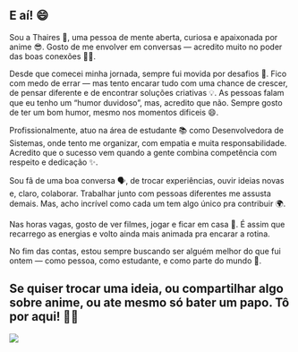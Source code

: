 ## E aí! 😄
Sou a Thaires 👋, uma pessoa de mente aberta, curiosa e apaixonada por anime 😎. Gosto de me envolver em conversas — acredito muito no poder das boas conexões  🤝✨.

Desde que comecei minha jornada, sempre fui movida por desafios 💪. Fico com medo de errar — mas tento encarar tudo com uma chance de crescer, de pensar diferente e de encontrar soluções criativas 💡. As pessoas falam que eu tenho um “humor duvidoso”, mas, acredito que não. Sempre gosto de ter um bom humor, mesmo nos momentos dificeis 😄.

Profissionalmente, atuo na área de estudante 📚 como Desenvolvedora de Sistemas, onde tento me organizar, com empatia e muita responsabilidade. Acredito que o sucesso vem quando a gente combina competência com respeito e dedicação ✨.

Sou fã de uma boa conversa 🗣️, de trocar experiências, ouvir ideias novas e, claro, colaborar. Trabalhar junto com pessoas diferentes me assusta demais. Mas, acho incrível como cada um tem algo único pra contribuir 🌍.

Nas horas vagas, gosto de ver filmes, jogar e ficar em casa 🎀. É assim que recarrego as energias e volto ainda mais animada pra encarar a rotina.

No fim das contas, estou sempre buscando ser alguém melhor do que fui ontem — como pessoa, como estudante, e como parte do mundo 🌱.

## Se quiser trocar uma ideia, ou compartilhar algo sobre anime, ou ate mesmo só bater um papo. Tô por aqui! 📩😊
<img src="https://tenor.com/pt-BR/view/happy-mushi-happy-muichiro-muichiro-happy-demon-slayer-happy-happy-demon-slayer-gif-13613595104540193670.gif" style="display: block; margin-left: auto; margin-right: auto;"/> 
<!---
Thairessousa24/Thairessousa24 is a ✨ special ✨ repository because its `README.md` (this file) appears on your GitHub profile.
You can click the Preview link to take a look at your changes.
--->
